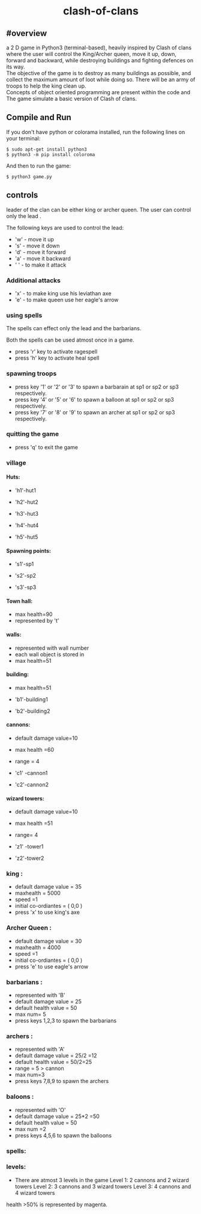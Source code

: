 <h1 align="center"> clash-of-clans </h1>

## #overview
a 2 D game in Python3 (terminal-based), heavily inspired by Clash of clans where the user will control the King/Archer queen, move it up, down, forward and backward, while destroying buildings and fighting defences on its way.<br>
The objective of the game is to destroy as many buildings as possible, and collect the maximum amount of loot while doing so. There will be an army of troops to help the king clean up.<br>
Concepts of object oriented programming are present within the code and The game simulate a basic version of Clash of clans.

## Compile and Run
If you don't have python or colorama installed, run the following lines on your terminal:
```
$ sudo apt-get install python3
$ python3 -m pip install coloroma
```
And then to run the game:
```
$ python3 game.py
```
## controls
leader of the clan can be either king or archer queen.
The user can control only the lead .

The following keys are used to control the lead:
- 'w' - move it up
- 's' - move it down
- 'd' - move it forward
- 'a' - move it backward
- ' ' - to make it attack
### Additional attacks
- 'x' - to make king use his leviathan axe
- 'e' - to make queen use her eagle's arrow
### using spells
The spells can effect only the lead and the barbarians.

Both the spells can be used atmost once in a game.
- press 'r' key to activate ragespell 
- press 'h' key to activate heal spell
### spawning troops
- press key '1' or '2' or '3' to spawn a barbarain at sp1 or sp2 or sp3 respectively.
- press key '4' or '5' or '6' to spawn a balloon at sp1 or sp2 or sp3 respectively.
- press key '7' or '8' or '9' to spawn an archer at sp1 or sp2 or sp3 respectively.
### quitting the game
- press 'q' to exit the game



### village 


#### Huts:

<!-- - max health=45 -->

 - 'h1'-hut1

 - 'h2'-hut2

 - 'h3'-hut3

 - 'h4'-hut4

 - 'h5'-hut5


#### Spawning points:


- 's1'-sp1

- 's2'-sp2

- 's3'-sp3


#### Town hall:

- max health=90
- represented by 't'

#### walls:
- represented with wall number
- each wall object is stored in 
- max health=51

#### building:

 - max health=51

 - 'b1'-building1

 - 'b2'-building2



#### cannons:

- default damage value=10

- max health =60
- range = 4
- 'c1' -cannon1

- 'c2'-cannon2

#### wizard towers:
- default damage value=10

- max health =51
- range= 4
- 'z1' -tower1

- 'z2'-tower2



### king :

- default damage value = 35
- maxhealth = 5000
- speed =1
- initial co-ordiantes = ( 0,0 )
- press 'x' to use king's axe

### Archer Queen :
- default damage value = 30
- maxhealth = 4000
- speed =1
- initial co-ordiantes = ( 0,0 )
- press 'e' to use eagle's arrow


### barbarians :
- represented with 'B'
- default damage value = 25
- default health value = 50
- max num= 5
- press keys 1,2,3 to spawn the barbarians

### archers :
- represented with 'A'
- default damage value = 25/2 =12
- default health value = 50/2=25
- range = 5 > cannon
- max num=3
- press keys 7,8,9 to spawn the archers

### baloons :
- represented with 'O'
- default damage value = 25*2 =50
- default health value = 50
- max num =2
- press keys 4,5,6 to spawn the balloons

### spells:



### levels:
- There are atmost 3 levels in the game
    Level 1: 2 cannons and 2 wizard towers
    Level 2: 3 cannons and 3 wizard towers
    Level 3: 4 cannons and 4 wizard towers


health >50% is represented by magenta.

